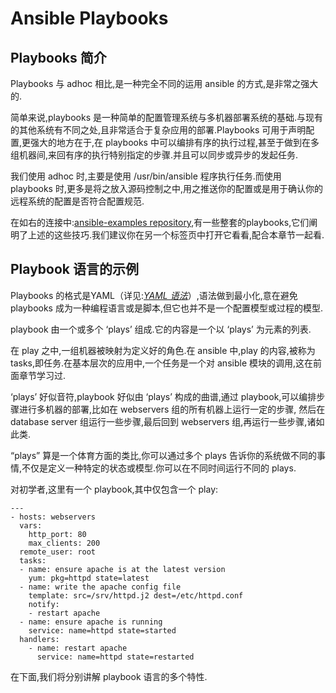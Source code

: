 # Ansible Playbooks

## Playbooks 简介

Playbooks 与 adhoc 相比,是一种完全不同的运用 ansible 的方式,是非常之强大的.

简单来说,playbooks 是一种简单的配置管理系统与多机器部署系统的基础.与现有的其他系统有不同之处,且非常适合于复杂应用的部署.Playbooks 可用于声明配置,更强大的地方在于,在 playbooks 中可以编排有序的执行过程,甚至于做到在多组机器间,来回有序的执行特别指定的步骤.并且可以同步或异步的发起任务.

我们使用 adhoc 时,主要是使用 /usr/bin/ansible 程序执行任务.而使用 playbooks 时,更多是将之放入源码控制之中,用之推送你的配置或是用于确认你的远程系统的配置是否符合配置规范.

在如右的连接中:[ansible-examples repository](https://github.com/ansible/ansible-examples),有一些整套的playbooks,它们阐明了上述的这些技巧.我们建议你在另一个标签页中打开它看看,配合本章节一起看.

## Playbook 语言的示例

Playbooks 的格式是YAML（详见:[_YAML 语法_](http://www.ansible.com.cn/docs/YAMLSyntax.html)）,语法做到最小化,意在避免 playbooks 成为一种编程语言或是脚本,但它也并不是一个配置模型或过程的模型.

playbook 由一个或多个 ‘plays’ 组成.它的内容是一个以 ‘plays’ 为元素的列表.

在 play 之中,一组机器被映射为定义好的角色.在 ansible 中,play 的内容,被称为 tasks,即任务.在基本层次的应用中,一个任务是一个对 ansible 模块的调用,这在前面章节学习过.

‘plays’ 好似音符,playbook 好似由 ‘plays’ 构成的曲谱,通过 playbook,可以编排步骤进行多机器的部署,比如在 webservers 组的所有机器上运行一定的步骤, 然后在 database server 组运行一些步骤,最后回到 webservers 组,再运行一些步骤,诸如此类.

“plays” 算是一个体育方面的类比,你可以通过多个 plays 告诉你的系统做不同的事情,不仅是定义一种特定的状态或模型.你可以在不同时间运行不同的 plays.

对初学者,这里有一个 playbook,其中仅包含一个 play:

```
---
- hosts: webservers
  vars:
    http_port: 80
    max_clients: 200
  remote_user: root
  tasks:
  - name: ensure apache is at the latest version
    yum: pkg=httpd state=latest
  - name: write the apache config file
    template: src=/srv/httpd.j2 dest=/etc/httpd.conf
    notify:
    - restart apache
  - name: ensure apache is running
    service: name=httpd state=started
  handlers:
    - name: restart apache
      service: name=httpd state=restarted
```

在下面,我们将分别讲解 playbook 语言的多个特性.

